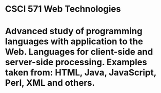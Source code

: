 # CSCI 571 Web Technologies

# Advanced study of programming languages with application to the Web. Languages for client-side and server-side processing. Examples taken from: HTML, Java, JavaScript, Perl, XML and others. 

